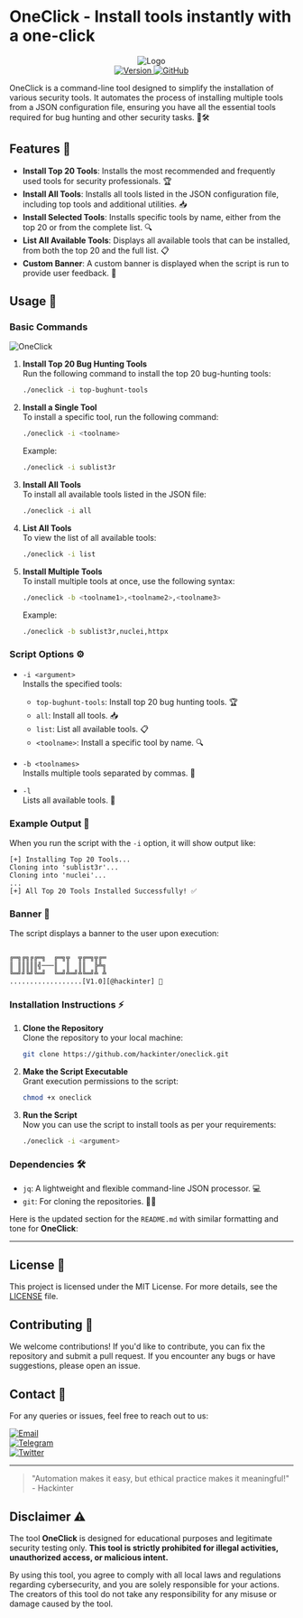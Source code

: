 # OneClick - Install tools instantly with a one-click
<div align="center">
  <img src="https://github.com/hackinter/Template/blob/main/1click.png" alt="Logo" />
</div>

<div align="center">
  <a href="https://github.com/hackinter/Archer/releases">
    <img src="https://img.shields.io/badge/Version-1.0.0-blue.svg" alt="Version">
  </a>
  <a href="https://github.com/hackinter">
    <img src="https://img.shields.io/badge/GITHUB-HACKINTER-red.svg" alt="GitHub">
  </a>
</div>


OneClick is a command-line tool designed to simplify the installation of various security tools. It automates the process of installing multiple tools from a JSON configuration file, ensuring you have all the essential tools required for bug hunting and other security tasks. 🔧🛠️

## Features 🌟

- **Install Top 20 Tools**: Installs the most recommended and frequently used tools for security professionals. 🏆
- **Install All Tools**: Installs all tools listed in the JSON configuration file, including top tools and additional utilities. 📥
- **Install Selected Tools**: Installs specific tools by name, either from the top 20 or from the complete list. 🔍
- **List All Available Tools**: Displays all available tools that can be installed, from both the top 20 and the full list. 📋
- **Custom Banner**: A custom banner is displayed when the script is run to provide user feedback. 🎨

## Usage 📝

### Basic Commands
![OneClick](https://github.com/hackinter/Template/blob/main/Screenshot%20from%202024-11-27%2017-55-33.png)

1. **Install Top 20 Bug Hunting Tools**  
   Run the following command to install the top 20 bug-hunting tools:

 

   ```bash
   ./oneclick -i top-bughunt-tools
   ```

3. **Install a Single Tool**  
   To install a specific tool, run the following command:
   ```bash
   ./oneclick -i <toolname>
   ```
   Example:
   ```bash
   ./oneclick -i sublist3r
   ```

4. **Install All Tools**  
   To install all available tools listed in the JSON file:
   ```bash
   ./oneclick -i all
   ```

5. **List All Tools**  
   To view the list of all available tools:
   ```bash
   ./oneclick -i list
   ```

6. **Install Multiple Tools**  
   To install multiple tools at once, use the following syntax:
   ```bash
   ./oneclick -b <toolname1>,<toolname2>,<toolname3>
   ```
   Example:
   ```bash
   ./oneclick -b sublist3r,nuclei,httpx
   ```

### Script Options ⚙️

- `-i <argument>`  
  Installs the specified tools:
  - `top-bughunt-tools`: Install top 20 bug hunting tools. 🏆
  - `all`: Install all tools. 📥
  - `list`: List all available tools. 📋
  - `<toolname>`: Install a specific tool by name. 🔍
  
- `-b <toolnames>`  
  Installs multiple tools separated by commas. 🔄

- `-l`  
  Lists all available tools. 📜

### Example Output 💬

When you run the script with the `-i` option, it will show output like:
```
[+] Installing Top 20 Tools...
Cloning into 'sublist3r'...
Cloning into 'nuclei'...
...
[+] All Top 20 Tools Installed Successfully! ✅
```

### Banner 🎉

The script displays a banner to the user upon execution:

```

╔═╗╔╗╔╔═╗  ╔═╗╦  ╦╔═╗╦╔═
║ ║║║║║╣───║  ║  ║║  ╠╩╗
╚═╝╝╚╝╚═╝  ╚═╝╩═╝╩╚═╝╩ ╩
..................[V1.0][@hackinter] 🎨
```

### Installation Instructions ⚡

1. **Clone the Repository**  
   Clone the repository to your local machine:
   ```bash
   git clone https://github.com/hackinter/oneclick.git
   ```

2. **Make the Script Executable**  
   Grant execution permissions to the script:
   ```bash
   chmod +x oneclick
   ```

3. **Run the Script**  
   Now you can use the script to install tools as per your requirements:
   ```bash
   ./oneclick -i <argument>
   ```

### Dependencies 🛠️

- `jq`: A lightweight and flexible command-line JSON processor. 💻
- `git`: For cloning the repositories. 🧑‍💻

Here is the updated section for the `README.md` with similar formatting and tone for **OneClick**:

---

## License 📜
This project is licensed under the MIT License. For more details, see the [LICENSE](https://github.com/hackinter/oneclick/blob/main/LICENSE) file.

## Contributing 🤝
We welcome contributions! If you'd like to contribute, you can fix the repository and submit a pull request. If you encounter any bugs or have suggestions, please open an issue.

## Contact 📧
For any queries or issues, feel free to reach out to us:

[![Email](https://img.shields.io/badge/HACKINTER-MAIL-red.svg)](mailto:ceh.ec.counselor147@gmail.com)  
[![Telegram](https://img.shields.io/badge/HACKINTER-T.ME-blue.svg)](https://t.me/chat_with_hackinter_bot)  
[![Twitter](https://img.shields.io/badge/HACKINTER-TWITTER-black.svg)](https://x.com/_anonix_z)


---
> "Automation makes it easy, but ethical practice makes it meaningful!" - Hackinter

## Disclaimer ⚠️

The tool **OneClick** is designed for educational purposes and legitimate security testing only. **This tool is strictly prohibited for illegal activities, unauthorized access, or malicious intent.**

By using this tool, you agree to comply with all local laws and regulations regarding cybersecurity, and you are solely responsible for your actions. The creators of this tool do not take any responsibility for any misuse or damage caused by the tool.

